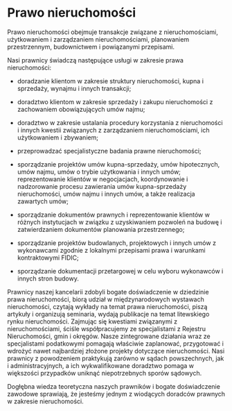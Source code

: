 # Prawo nieruchomości

Prawo nieruchomości obejmuje transakcje związane z nieruchomościami, użytkowaniem i zarządzaniem nieruchomościami, planowaniem przestrzennym, budownictwem i powiązanymi przepisami.

Nasi prawnicy świadczą następujące usługi w zakresie prawa nieruchomości:

- doradzanie klientom w zakresie struktury nieruchomości, kupna i sprzedaży, wynajmu i innych transakcji;

- doradztwo klientom w zakresie sprzedaży i zakupu nieruchomości z zachowaniem obowiązujących umów najmu;

- doradztwo w zakresie ustalania procedury korzystania z nieruchomości i innych kwestii związanych z zarządzaniem nieruchomościami, ich użytkowaniem i zbywaniem;

- przeprowadzać specjalistyczne badania prawne nieruchomości;

- sporządzanie projektów umów kupna-sprzedaży, umów hipotecznych, umów najmu, umów o trybie użytkowania i innych umów;
reprezentowanie klientów w negocjacjach, koordynowanie i nadzorowanie procesu zawierania umów kupna-sprzedaży nieruchomości, umów najmu i innych umów, a także realizacja zawartych umów;

- sporządzanie dokumentów prawnych i reprezentowanie klientów w różnych instytucjach w związku z uzyskiwaniem pozwoleń na budowę i zatwierdzaniem dokumentów planowania przestrzennego;

- sporządzanie projektów budowlanych, projektowych i innych umów z wykonawcami zgodnie z lokalnymi przepisami prawa i warunkami kontraktowymi FIDIC;

- sporządzanie dokumentacji przetargowej w celu wyboru wykonawców i innych stron budowy.

Prawnicy naszej kancelarii zdobyli bogate doświadczenie w dziedzinie prawa nieruchomości, biorą udział w międzynarodowych wystawach nieruchomości, czytają wykłady na temat prawa nieruchomości, piszą artykuły i organizują seminaria, wydają publikacje na temat litewskiego rynku nieruchomości. Zajmując się kwestiami związanymi z nieruchomościami, ściśle współpracujemy ze specjalistami z Rejestru Nieruchomości, gmin i okręgów. Nasze zintegrowane działania wraz ze specjalistami podatkowymi pomagają właściwie zaplanować, przygotować i wdrożyć nawet najbardziej złożone projekty dotyczące nieruchomości. Nasi prawnicy z powodzeniem praktykują zarówno w sądach powszechnych, jak i administracyjnych, a ich wykwalifikowane doradztwo pomaga w większości przypadków uniknąć niepotrzebnych sporów sądowych.

Dogłębna wiedza teoretyczna naszych prawników i bogate doświadczenie zawodowe sprawiają, że jesteśmy jednym z wiodących doradców prawnych w zakresie nieruchomości.

